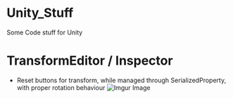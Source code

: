 # Unity_Stuff
Some Code stuff for Unity

# TransformEditor / Inspector
- Reset buttons for transform, while managed through SerializedProperty, with proper rotation behaviour
![Imgur Image](https://i.imgur.com/tZzkcPn.png)

